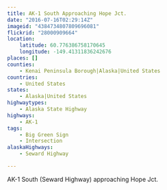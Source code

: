 ```yaml
---
title: AK-1 South Approaching Hope Jct.
date: "2016-07-16T02:29:14Z"
imageid: "4384734807809696081"
flickrid: "28000909664"
location:
    latitude: 60.776386758170645
    longitude: -149.41311836242676
places: []
counties:
    - Kenai Peninsula Borough|Alaska|United States
countries:
    - United States
states:
    - Alaska|United States
highwaytypes:
    - Alaska State Highway
highways:
    - AK-1
tags:
    - Big Green Sign
    - Intersection
alaskaHighways:
    - Seward Highway

---
```

AK-1 South (Seward Highway) approaching Hope Jct.